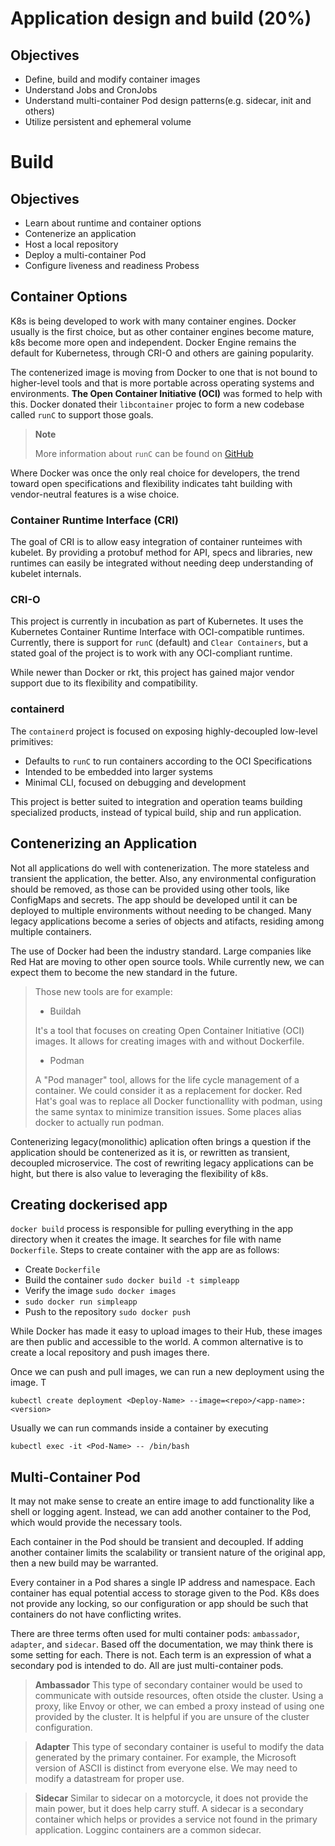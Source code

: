 # Application design and build (20%)

## Objectives

* Define, build and modify container images
* Understand Jobs and CronJobs
* Understand multi-container Pod design patterns(e.g. sidecar, init and others)
* Utilize persistent and ephemeral volume


# Build

## Objectives

* Learn about runtime and container options
* Contenerize an application
* Host a local repository
* Deploy a multi-container Pod
* Configure liveness and readiness Probess

## Container Options

K8s is being developed to work with many container engines. Docker usually is the first choice, but as other container engines become mature, k8s become more open and independent. Docker Engine remains the default for Kubernetess, through CRI-O and others are gaining popularity.

The contenerized image is moving from Docker to one that is not bound to higher-level tools and that is more portable across operating systems and environments. **The Open Container Initiative (OCI)** was formed to help with this. Docker donated their `libcontainer` projec to form a new codebase called `runC` to support those goals.

> **Note**
> 
> More information about `runC` can be found on [GitHub](https://github.com/opencontainers/runc)

Where Docker was once the only real choice for developers, the trend toward open specifications and flexibility indicates taht building with vendor-neutral features is a wise choice.

### Container Runtime Interface (CRI)

The goal of CRI is to allow easy integration of container runteimes with kubelet. By providing a protobuf method for API, specs and libraries, new runtimes can easily be integrated without needing deep understanding of kubelet internals.

### CRI-O

This project is currently in incubation as part of Kubernetes. It uses the Kubernetes Container Runtime Interface with OCI-compatible runtimes. Currently, there is support for `runC` (default) and `Clear Containers`, but a stated goal of the project is to work with any OCI-compliant runtime.

While newer than Docker or rkt, this project has gained major vendor support due to its flexibility and compatibility.

### containerd

The `containerd` project is focused on exposing highly-decoupled low-level primitives:

* Defaults to `runC` to run containers according to the OCI Specifications
* Intended to be embedded into larger systems
* Minimal CLI, focused on debugging and development

This project is better suited to integration and operation teams building specialized products, instead of typical build, ship and run application.

## Contenerizing an Application

Not all applications do well with contenerization. The more stateless and transient the application, the better. Also, any environmental configuration should be removed, as those can be provided using other tools, like ConfigMaps and secrets. The app should be developed until it can be deployed to multiple environments without needing to be changed. Many legacy applications become a series of objects and atifacts, residing among multiple containers.

The use of Docker had been the industry standard. Large companies like Red Hat are moving to other open source tools. While currently new, we can expect them to become the new standard in the future. 

> Those new tools are for example:
> 
> * Buildah
> 
> It's a tool that focuses on creating Open Container Initiative (OCI) images. It allows for creating images with and without Dockerfile.
> 
> * Podman
> 
> A "Pod manager" tool, allows for the life cycle management of a container. We could consider it as a replacement for docker. Red Hat's goal was to replace all Docker functionallity with podman, using the same syntax to minimize transition issues. Some places alias docker to actually run podman.

Contenerizing legacy(monolithic) aplication often brings a question if the application should be contenerized as it is, or rewritten as transient, decoupled microservice. The cost of rewriting legacy applications can be hight, but there is also value to leveraging the flexibility of k8s.

## Creating dockerised app

`docker build` process is responsible for pulling everything in the app directory when it creates the image. It searches for file with name `Dockerfile`. Steps to create container with the app are as follows:

* Create `Dockerfile`
* Build the container `sudo docker build -t simpleapp`
* Verify the image `sudo docker images`
* `sudo docker run simpleapp`
* Push to the repository `sudo docker push`

While Docker has made it easy to upload images to their Hub, these images are then public and accessible to the world. A common alternative is to create a local repository and push images there.

Once we can push and pull images, we can run a new deployment using the image. T

`kubectl create deployment <Deploy-Name> --image=<repo>/<app-name>:<version>`

Usually we can run commands inside a container by executing

`kubectl exec -it <Pod-Name> -- /bin/bash`

## Multi-Container Pod

It may not make sense to create an entire image to add functionality like a shell or logging agent. Instead, we can add another container to the Pod, which would provide the necessary tools.

Each container in the Pod should be transient and decoupled. If adding another container limits the scalability or transient nature of the original app, then a new build may be warranted.

Every container in a Pod shares a single IP address and namespace. Each container has equal potential access to storage given to the Pod. K8s does not provide any locking, so our configuration or app should be such that containers do not have conflicting writes.

There are three terms often used for multi container pods: `ambassador`, `adapter`, and `sidecar`. Based off the documentation, we may think there is some setting for each. There is not. Each term is an expression of what a secondary pod is intended to do. All are just multi-container pods.

> **Ambassador**
> This type of secondary container would be used to communicate with outside resources, often otside the cluster. Using a proxy, like Envoy or other, we can embed a proxy instead of using one provided by the cluster. It is helpful if you are unsure of the cluster configuration.

> **Adapter**
> This type of secondary container is useful to modify the data generated by the primary container. For example, the Microsoft version of ASCII is distinct from everyone else. We may need to modify a datastream for proper use.

> **Sidecar**
> Similar to sidecar on a motorcycle, it does not provide the main power, but it does help carry stuff. A sidecar is a secondary container which helps or provides a service not found in the primary application. Logginc containers are a common sidecar.


